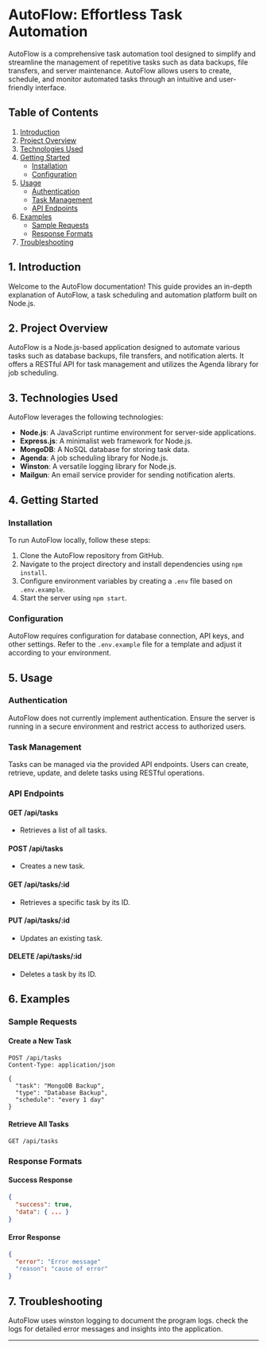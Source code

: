 # AutoFlow: Effortless Task Automation

AutoFlow is a comprehensive task automation tool designed to simplify and streamline the management of repetitive tasks such as data backups, file transfers, and server maintenance. AutoFlow allows users to create, schedule, and monitor automated tasks through an intuitive and user-friendly interface.



## Table of Contents
1. [Introduction](#introduction)
2. [Project Overview](#project-overview)
3. [Technologies Used](#technologies-used)
4. [Getting Started](#getting-started)
   - [Installation](#installation)
   - [Configuration](#configuration)
5. [Usage](#usage)
   - [Authentication](#authentication)
   - [Task Management](#task-management)
   - [API Endpoints](#api-endpoints)
6. [Examples](#examples)
   - [Sample Requests](#sample-requests)
   - [Response Formats](#response-formats)
7. [Troubleshooting](#troubleshooting)

## 1. Introduction
Welcome to the AutoFlow documentation! This guide provides an in-depth explanation of AutoFlow, a task scheduling and automation platform built on Node.js. 

## 2. Project Overview
AutoFlow is a Node.js-based application designed to automate various tasks such as database backups, file transfers, and notification alerts. It offers a RESTful API for task management and utilizes the Agenda library for job scheduling.

## 3. Technologies Used
AutoFlow leverages the following technologies:
- **Node.js**: A JavaScript runtime environment for server-side applications.
- **Express.js**: A minimalist web framework for Node.js.
- **MongoDB**: A NoSQL database for storing task data.
- **Agenda**: A job scheduling library for Node.js.
- **Winston**: A versatile logging library for Node.js.
- **Mailgun**: An email service provider for sending notification alerts.

## 4. Getting Started
### Installation
To run AutoFlow locally, follow these steps:
1. Clone the AutoFlow repository from GitHub.
2. Navigate to the project directory and install dependencies using `npm install`.
3. Configure environment variables by creating a `.env` file based on `.env.example`.
4. Start the server using `npm start`.

### Configuration
AutoFlow requires configuration for database connection, API keys, and other settings. Refer to the `.env.example` file for a template and adjust it according to your environment.

## 5. Usage
### Authentication
AutoFlow does not currently implement authentication. Ensure the server is running in a secure environment and restrict access to authorized users.

### Task Management
Tasks can be managed via the provided API endpoints. Users can create, retrieve, update, and delete tasks using RESTful operations.

### API Endpoints
#### GET /api/tasks
- Retrieves a list of all tasks.

#### POST /api/tasks
- Creates a new task.

#### GET /api/tasks/:id
- Retrieves a specific task by its ID.

#### PUT /api/tasks/:id
- Updates an existing task.

#### DELETE /api/tasks/:id
- Deletes a task by its ID.

## 6. Examples
### Sample Requests
#### Create a New Task
```http
POST /api/tasks
Content-Type: application/json

{
  "task": "MongoDB Backup",
  "type": "Database Backup",
  "schedule": "every 1 day"
}
```

#### Retrieve All Tasks
```http
GET /api/tasks
```

### Response Formats
#### Success Response
```json
{
  "success": true,
  "data": { ... }
}
```

#### Error Response
```json
{
  "error": "Error message"
  "reason": "cause of error"
}
```

## 7. Troubleshooting
AutoFlow uses winston logging to document the program logs. check the logs for detailed error messages and insights into the application.

---

